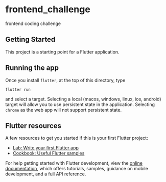# frontend_challenge

frontend coding challenge

## Getting Started

This project is a starting point for a Flutter application.

## Running the app
Once you install `flutter`, at the top of this directory, type
```
flutter run
```
and select a target. Selecting a local (macos, windows, linux, ios, android) target will allow you to use persistent state in the application. Selecting `chrome` as the web app will not support persistent state.

## Flutter resources
A few resources to get you started if this is your first Flutter project:

- [Lab: Write your first Flutter app](https://docs.flutter.dev/get-started/codelab)
- [Cookbook: Useful Flutter samples](https://docs.flutter.dev/cookbook)

For help getting started with Flutter development, view the
[online documentation](https://docs.flutter.dev/), which offers tutorials,
samples, guidance on mobile development, and a full API reference.
